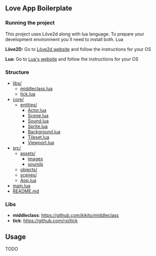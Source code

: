 ## Love App Boilerplate

### Running the project
This project uses Löve2d along with lua language. To prepare your development environment you`ll need to install both.
Lua

**Löve2D:** Go to [Löve2d website](https://love2d.org) and follow the instructions for your OS

**Lua:** Go to [Lua's website](https://www.lua.org/start.html) and follow the instructions for your OS

### Structure
* [libs/](./libs)
  * [middleclass.lua](./libs/middleclass.lua)
  * [tick.lua](./libs/tick.lua)
* [core/](./core)
  * [entities/](./core/entities)
    * [Actor.lua](./core/entities/Actor.lua)
    * [Scene.lua](./core/entities/Scene.lua)
    * [Sound.lua](./core/entities/Sound.lua)
    * [Sprite.lua](./core/entities/Sprite.lua)
    * [Background.lua](./core/entities/Background.lua)
    * [Tileset.lua](./core/entities/Tileset.lua)
    * [Viewport.lua](./core/entities/Viewport.lua)
* [src/](./src)
  * [assets/](./src/assets)
    * [images](./src/assets/images)
    * [sounds](./src/assets/sounds)
  * [objects/](./src/objects)
  * [scenes/](./src/scenes)
  * [App.lua](./src/App.lua)
* [main.lua](./main.lua)
* [README.md](./README.md)

### Libs
- **middleclass**: https://github.com/kikito/middleclass
- **tick**: https://github.com/rxi/tick

## Usage
TODO
